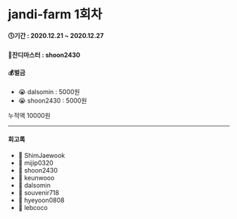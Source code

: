 # jandi-farm 1회차

#### 🕔기간 : 2020.12.21 ~ 2020.12.27

#### 👑잔디마스터 : shoon2430

#### 💰벌금

* 😭 dalsomin : 5000원
* 😭 shoon2430 : 5000원

누적액 10000원

---

#### 회고록

* 🌱 ShimJaewook
* 🌱 mijip0320
* 🌱 shoon2430
* 🌱 keunwooo
* 🌱 dalsomin
* 🌱 souvenir718
* 🌱 hyeyoon0808
* 🌱 lebcoco